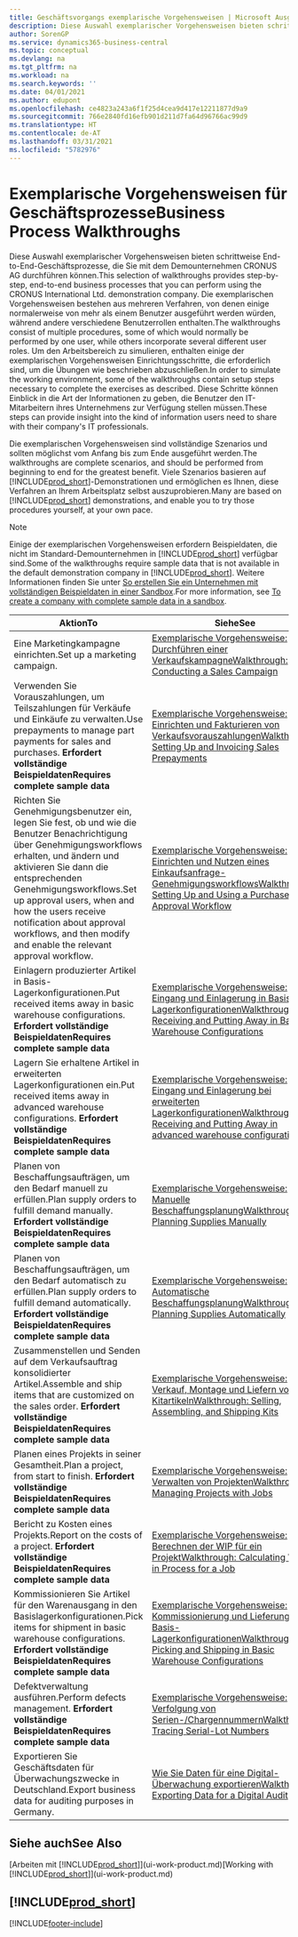 ```yaml
---
title: Geschäftsvorgangs exemplarische Vorgehensweisen | Microsoft Ausgleich.
description: Diese Auswahl exemplarischer Vorgehensweisen bieten schrittweise End-to-End-Geschäftsprozesse, die Sie mit dem Demounternehmen CRONUS AG durchführen können.
author: SorenGP
ms.service: dynamics365-business-central
ms.topic: conceptual
ms.devlang: na
ms.tgt_pltfrm: na
ms.workload: na
ms.search.keywords: ''
ms.date: 04/01/2021
ms.author: edupont
ms.openlocfilehash: ce4823a243a6f1f25d4cea9d417e12211877d9a9
ms.sourcegitcommit: 766e2840fd16efb901d211d7fa64d96766ac99d9
ms.translationtype: HT
ms.contentlocale: de-AT
ms.lasthandoff: 03/31/2021
ms.locfileid: "5782976"
---
```

# <a name="business-process-walkthroughs"></a><span data-ttu-id="19bbc-103">Exemplarische Vorgehensweisen für Geschäftsprozesse</span><span class="sxs-lookup"><span data-stu-id="19bbc-103">Business Process Walkthroughs</span></span>

<span data-ttu-id="19bbc-104">Diese Auswahl exemplarischer Vorgehensweisen bieten schrittweise End-to-End-Geschäftsprozesse, die Sie mit dem Demounternehmen CRONUS AG durchführen können.</span><span class="sxs-lookup"><span data-stu-id="19bbc-104">This selection of walkthroughs provides step-by-step, end-to-end business processes that you can perform using the CRONUS International Ltd. demonstration company.</span></span> <span data-ttu-id="19bbc-105">Die exemplarischen Vorgehensweisen bestehen aus mehreren Verfahren, von denen einige normalerweise von mehr als einem Benutzer ausgeführt werden würden, während andere verschiedene Benutzerrollen enthalten.</span><span class="sxs-lookup"><span data-stu-id="19bbc-105">The walkthroughs consist of multiple procedures, some of which would normally be performed by one user, while others incorporate several different user roles.</span></span> <span data-ttu-id="19bbc-106">Um den Arbeitsbereich zu simulieren, enthalten einige der exemplarischen Vorgehensweisen Einrichtungsschritte, die erforderlich sind, um die Übungen wie beschrieben abzuschließen.</span><span class="sxs-lookup"><span data-stu-id="19bbc-106">In order to simulate the working environment, some of the walkthroughs contain setup steps necessary to complete the exercises as described.</span></span> <span data-ttu-id="19bbc-107">Diese Schritte können Einblick in die Art der Informationen zu geben, die Benutzer den IT-Mitarbeitern ihres Unternehmens zur Verfügung stellen müssen.</span><span class="sxs-lookup"><span data-stu-id="19bbc-107">These steps can provide insight into the kind of information users need to share with their company's IT professionals.</span></span>  

 <span data-ttu-id="19bbc-108">Die exemplarischen Vorgehensweisen sind vollständige Szenarios und sollten möglichst vom Anfang bis zum Ende ausgeführt werden.</span><span class="sxs-lookup"><span data-stu-id="19bbc-108">The walkthroughs are complete scenarios, and should be performed from beginning to end for the greatest benefit.</span></span> <span data-ttu-id="19bbc-109">Viele Szenarios basieren auf [!INCLUDE[prod_short](includes/prod_short.md)]-Demonstrationen und ermöglichen es Ihnen, diese Verfahren an Ihrem Arbeitsplatz selbst auszuprobieren.</span><span class="sxs-lookup"><span data-stu-id="19bbc-109">Many are based on [!INCLUDE[prod_short](includes/prod_short.md)] demonstrations, and enable you to try those procedures yourself, at your own pace.</span></span>  

> [!NOTE]
> <span data-ttu-id="19bbc-110">Einige der exemplarischen Vorgehensweisen erfordern Beispieldaten, die nicht im Standard-Demounternehmen in [!INCLUDE[prod_short](includes/prod_short.md)] verfügbar sind.</span><span class="sxs-lookup"><span data-stu-id="19bbc-110">Some of the walkthroughs require sample data that is not available in the default demonstration company in [!INCLUDE[prod_short](includes/prod_short.md)].</span></span> <span data-ttu-id="19bbc-111">Weitere Informationen finden Sie unter [So erstellen Sie ein Unternehmen mit vollständigen Beispieldaten in einer Sandbox](across-how-create-sandbox-environment.md#to-create-a-company-with-complete-sample-data-in-a-sandbox).</span><span class="sxs-lookup"><span data-stu-id="19bbc-111">For more information, see [To create a company with complete sample data in a sandbox](across-how-create-sandbox-environment.md#to-create-a-company-with-complete-sample-data-in-a-sandbox).</span></span>

|<span data-ttu-id="19bbc-112">Aktion</span><span class="sxs-lookup"><span data-stu-id="19bbc-112">To</span></span>|<span data-ttu-id="19bbc-113">Siehe</span><span class="sxs-lookup"><span data-stu-id="19bbc-113">See</span></span>|  
|--------|---------|  
|<span data-ttu-id="19bbc-114">Eine Marketingkampagne einrichten.</span><span class="sxs-lookup"><span data-stu-id="19bbc-114">Set up a marketing campaign.</span></span>|[<span data-ttu-id="19bbc-115">Exemplarische Vorgehensweise: Durchführen einer Verkaufskampagne</span><span class="sxs-lookup"><span data-stu-id="19bbc-115">Walkthrough: Conducting a Sales Campaign</span></span>](walkthrough-conducting-a-sales-campaign.md)|  
|<span data-ttu-id="19bbc-116">Verwenden Sie Vorauszahlungen, um Teilszahlungen für Verkäufe und Einkäufe zu verwalten.</span><span class="sxs-lookup"><span data-stu-id="19bbc-116">Use prepayments to manage part payments for sales and purchases.</span></span> <span data-ttu-id="19bbc-117">**Erfordert vollständige Beispieldaten**</span><span class="sxs-lookup"><span data-stu-id="19bbc-117">**Requires complete sample data**</span></span> |[<span data-ttu-id="19bbc-118">Exemplarische Vorgehensweise: Einrichten und Fakturieren von Verkaufsvorauszahlungen</span><span class="sxs-lookup"><span data-stu-id="19bbc-118">Walkthrough: Setting Up and Invoicing Sales Prepayments</span></span>](walkthrough-setting-up-and-invoicing-sales-prepayments.md)|  
|<span data-ttu-id="19bbc-119">Richten Sie Genehmigungsbenutzer ein, legen Sie fest, ob und wie die Benutzer Benachrichtigung über Genehmigungsworkflows erhalten, und ändern und aktivieren Sie dann die entsprechenden Genehmigungsworkflows.</span><span class="sxs-lookup"><span data-stu-id="19bbc-119">Set up approval users, when and how the users receive notification about approval workflows, and then modify and enable the relevant approval workflow.</span></span>|[<span data-ttu-id="19bbc-120">Exemplarische Vorgehensweise: Einrichten und Nutzen eines Einkaufsanfrage-Genehmigungsworkflows</span><span class="sxs-lookup"><span data-stu-id="19bbc-120">Walkthrough: Setting Up and Using a Purchase Approval Workflow</span></span>](walkthrough-setting-up-and-using-a-purchase-approval-workflow.md)|  
|<span data-ttu-id="19bbc-121">Einlagern produzierter Artikel in Basis-Lagerkonfigurationen.</span><span class="sxs-lookup"><span data-stu-id="19bbc-121">Put received items away in basic warehouse configurations.</span></span> <span data-ttu-id="19bbc-122">**Erfordert vollständige Beispieldaten**</span><span class="sxs-lookup"><span data-stu-id="19bbc-122">**Requires complete sample data**</span></span>|[<span data-ttu-id="19bbc-123">Exemplarische Vorgehensweise: Eingang und Einlagerung in Basis-Lagerkonfigurationen</span><span class="sxs-lookup"><span data-stu-id="19bbc-123">Walkthrough: Receiving and Putting Away in Basic Warehouse Configurations</span></span>](walkthrough-receiving-and-putting-away-in-basic-warehousing.md)|  
|<span data-ttu-id="19bbc-124">Lagern Sie erhaltene Artikel in erweiterten Lagerkonfigurationen ein.</span><span class="sxs-lookup"><span data-stu-id="19bbc-124">Put received items away in advanced warehouse configurations.</span></span> <span data-ttu-id="19bbc-125">**Erfordert vollständige Beispieldaten**</span><span class="sxs-lookup"><span data-stu-id="19bbc-125">**Requires complete sample data**</span></span>|[<span data-ttu-id="19bbc-126">Exemplarische Vorgehensweise: Eingang und Einlagerung bei erweiterten Lagerkonfigurationen</span><span class="sxs-lookup"><span data-stu-id="19bbc-126">Walkthrough: Receiving and Putting Away in advanced warehouse configurations</span></span>](walkthrough-receiving-and-putting-away-in-advanced-warehousing.md)|  
|<span data-ttu-id="19bbc-127">Planen von Beschaffungsaufträgen, um den Bedarf manuell zu erfüllen.</span><span class="sxs-lookup"><span data-stu-id="19bbc-127">Plan supply orders to fulfill demand manually.</span></span> <span data-ttu-id="19bbc-128">**Erfordert vollständige Beispieldaten**</span><span class="sxs-lookup"><span data-stu-id="19bbc-128">**Requires complete sample data**</span></span>|[<span data-ttu-id="19bbc-129">Exemplarische Vorgehensweise: Manuelle Beschaffungsplanung</span><span class="sxs-lookup"><span data-stu-id="19bbc-129">Walkthrough: Planning Supplies Manually</span></span>](walkthrough-planning-supplies-manually.md)|  
|<span data-ttu-id="19bbc-130">Planen von Beschaffungsaufträgen, um den Bedarf automatisch zu erfüllen.</span><span class="sxs-lookup"><span data-stu-id="19bbc-130">Plan supply orders to fulfill demand automatically.</span></span> <span data-ttu-id="19bbc-131">**Erfordert vollständige Beispieldaten**</span><span class="sxs-lookup"><span data-stu-id="19bbc-131">**Requires complete sample data**</span></span>|[<span data-ttu-id="19bbc-132">Exemplarische Vorgehensweise: Automatische Beschaffungsplanung</span><span class="sxs-lookup"><span data-stu-id="19bbc-132">Walkthrough: Planning Supplies Automatically</span></span>](walkthrough-planning-supplies-automatically.md)|  
|<span data-ttu-id="19bbc-133">Zusammenstellen und Senden auf dem Verkaufsauftrag konsolidierter Artikel.</span><span class="sxs-lookup"><span data-stu-id="19bbc-133">Assemble and ship items that are customized on the sales order.</span></span> <span data-ttu-id="19bbc-134">**Erfordert vollständige Beispieldaten**</span><span class="sxs-lookup"><span data-stu-id="19bbc-134">**Requires complete sample data**</span></span>|[<span data-ttu-id="19bbc-135">Exemplarische Vorgehensweise: Verkauf, Montage und Liefern von Kitartikeln</span><span class="sxs-lookup"><span data-stu-id="19bbc-135">Walkthrough: Selling, Assembling, and Shipping Kits</span></span>](walkthrough-selling-assembling-and-shipping-kits.md)|  
|<span data-ttu-id="19bbc-136">Planen eines Projekts in seiner Gesamtheit.</span><span class="sxs-lookup"><span data-stu-id="19bbc-136">Plan a project, from start to finish.</span></span> <span data-ttu-id="19bbc-137">**Erfordert vollständige Beispieldaten**</span><span class="sxs-lookup"><span data-stu-id="19bbc-137">**Requires complete sample data**</span></span>|[<span data-ttu-id="19bbc-138">Exemplarische Vorgehensweise: Verwalten von Projekten</span><span class="sxs-lookup"><span data-stu-id="19bbc-138">Walkthrough: Managing Projects with Jobs</span></span>](walkthrough-managing-projects-with-jobs.md)|  
|<span data-ttu-id="19bbc-139">Bericht zu Kosten eines Projekts.</span><span class="sxs-lookup"><span data-stu-id="19bbc-139">Report on the costs of a project.</span></span> <span data-ttu-id="19bbc-140">**Erfordert vollständige Beispieldaten**</span><span class="sxs-lookup"><span data-stu-id="19bbc-140">**Requires complete sample data**</span></span>|[<span data-ttu-id="19bbc-141">Exemplarische Vorgehensweise: Berechnen der WIP für ein Projekt</span><span class="sxs-lookup"><span data-stu-id="19bbc-141">Walkthrough: Calculating Work in Process for a Job</span></span>](walkthrough-calculating-work-in-process-for-a-job.md)|  
|<span data-ttu-id="19bbc-142">Kommissionieren Sie Artikel für den Warenausgang in den Basislagerkonfigurationen.</span><span class="sxs-lookup"><span data-stu-id="19bbc-142">Pick items for shipment in basic warehouse configurations.</span></span> <span data-ttu-id="19bbc-143">**Erfordert vollständige Beispieldaten**</span><span class="sxs-lookup"><span data-stu-id="19bbc-143">**Requires complete sample data**</span></span>|[<span data-ttu-id="19bbc-144">Exemplarische Vorgehensweise: Kommissionierung und Lieferung in Basis-Lagerkonfigurationen</span><span class="sxs-lookup"><span data-stu-id="19bbc-144">Walkthrough: Picking and Shipping in Basic Warehouse Configurations</span></span>](walkthrough-picking-and-shipping-in-basic-warehousing.md)|  
|<span data-ttu-id="19bbc-145">Defektverwaltung ausführen.</span><span class="sxs-lookup"><span data-stu-id="19bbc-145">Perform defects management.</span></span> <span data-ttu-id="19bbc-146">**Erfordert vollständige Beispieldaten**</span><span class="sxs-lookup"><span data-stu-id="19bbc-146">**Requires complete sample data**</span></span>|[<span data-ttu-id="19bbc-147">Exemplarische Vorgehensweise: Verfolgung von Serien-/Chargennummern</span><span class="sxs-lookup"><span data-stu-id="19bbc-147">Walkthrough: Tracing Serial-Lot Numbers</span></span>](walkthrough-tracing-serial-lot-numbers.md)|
|<span data-ttu-id="19bbc-148">Exportieren Sie Geschäftsdaten für Überwachungszwecke in Deutschland.</span><span class="sxs-lookup"><span data-stu-id="19bbc-148">Export business data for auditing purposes in Germany.</span></span>|[<span data-ttu-id="19bbc-149">Wie Sie Daten für eine Digital-Überwachung exportieren</span><span class="sxs-lookup"><span data-stu-id="19bbc-149">Walkthrough: Exporting Data for a Digital Audit</span></span>](LocalFunctionality/Germany/walkthrough-exporting-data-for-a-digital-audit.md)|

## <a name="see-also"></a><span data-ttu-id="19bbc-150">Siehe auch</span><span class="sxs-lookup"><span data-stu-id="19bbc-150">See Also</span></span>

<span data-ttu-id="19bbc-151">[Arbeiten mit [!INCLUDE[prod_short](includes/prod_short.md)]](ui-work-product.md)</span><span class="sxs-lookup"><span data-stu-id="19bbc-151">[Working with [!INCLUDE[prod_short](includes/prod_short.md)]](ui-work-product.md)</span></span>  

## [!INCLUDE[prod_short](includes/free_trial_md.md)]  


[!INCLUDE[footer-include](includes/footer-banner.md)]